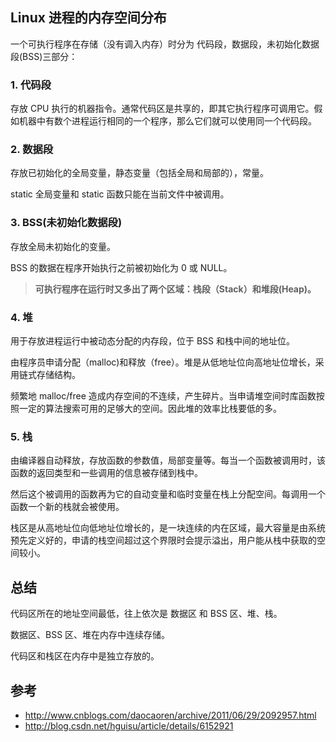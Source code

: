 ## Linux 进程的内存空间分布

一个可执行程序在存储（没有调入内存）时分为 代码段，数据段，未初始化数据段(BSS)三部分：

### 1. 代码段

存放 CPU 执行的机器指令。通常代码区是共享的，即其它执行程序可调用它。假如机器中有数个进程运行相同的一个程序，那么它们就可以使用同一个代码段。

### 2. 数据段

存放已初始化的全局变量，静态变量（包括全局和局部的），常量。

static 全局变量和 static 函数只能在当前文件中被调用。

### 3. BSS(未初始化数据段)

存放全局未初始化的变量。

BSS 的数据在程序开始执行之前被初始化为 0 或 NULL。

> **可执行程序在运行时又多出了两个区域：栈段（Stack）和堆段(Heap)。**

### 4. 堆

用于存放进程运行中被动态分配的内存段，位于 BSS 和栈中间的地址位。

由程序员申请分配（malloc)和释放（free）。堆是从低地址位向高地址位增长，采用链式存储结构。

频繁地 malloc/free 造成内存空间的不连续，产生碎片。当申请堆空间时库函数按照一定的算法搜索可用的足够大的空间。因此堆的效率比栈要低的多。

### 5. 栈

由编译器自动释放，存放函数的参数值，局部变量等。每当一个函数被调用时，该函数的返回类型和一些调用的信息被存储到栈中。

然后这个被调用的函数再为它的自动变量和临时变量在栈上分配空间。每调用一个函数一个新的栈就会被使用。

栈区是从高地址位向低地址位增长的，是一块连续的内在区域，最大容量是由系统预先定义好的，申请的栈空间超过这个界限时会提示溢出，用户能从栈中获取的空间较小。

## 总结

代码区所在的地址空间最低，往上依次是 数据区 和 BSS 区、堆、栈。

数据区、BSS 区、堆在内存中连续存储。

代码区和栈区在内存中是独立存放的。

## 参考

* http://www.cnblogs.com/daocaoren/archive/2011/06/29/2092957.html
* http://blog.csdn.net/hguisu/article/details/6152921
